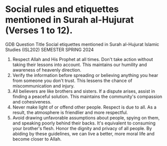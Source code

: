 # Social rules and etiquettes mentioned in Surah al-Hujurat (Verses 1 to 12).

GDB
Question Title	Social etiquettes mentioned in Surah al-Hujurat
Islamic Studies (ISL202)
SEMESTER SPRING 2024

1. Respect Allah and His Prophet at all times. Don't take action without taking their lessons into account. This maintains our humility and awareness of heavenly direction.
1. Verify the information before spreading or believing anything you hear from someone you don't trust. This lessens the chance of miscommunication and injury.
1. All believers are like brothers and sisters. If a dispute arises, assist in finding a peaceful solution. This maintains the community's compassion and cohesiveness.
1. Never make light of or offend other people. Respect is due to all. As a result, the atmosphere is friendlier and more respectful.
1. Avoid drawing unfavorable assumptions about people, spying on them, and speaking poorly behind their backs. It's equivalent to consuming your brother's flesh. Honor the dignity and privacy of all people. By abiding by these guidelines, we can live a better, more moral life and become closer to Allah.
